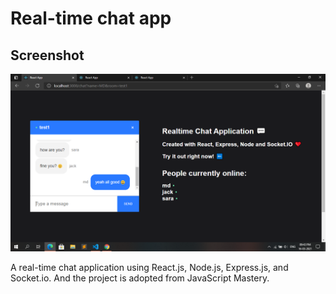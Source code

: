 # Real-time chat app

## Screenshot
![home](screenshots/home.png)


A real-time chat application using React.js, Node.js, Express.js, and Socket.io. And the project is adopted from JavaScript Mastery.
